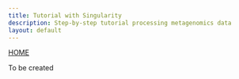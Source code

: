 ```yaml
---
title: Tutorial with Singularity
description: Step-by-step tutorial processing metagenomics data
layout: default
---
```


[HOME](./index.html)


To be created
